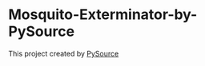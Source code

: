 # Mosquito-Exterminator-by-PySource



This project created by [PySource](https://www.youtube.com/watch?v=JrEYWFFIRG8)
